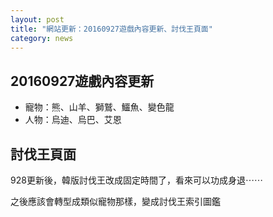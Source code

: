 ```yaml
---
layout: post
title: "網站更新：20160927遊戲內容更新、討伐王頁面"
category: news
---
```


## 20160927遊戲內容更新

- 寵物：熊、山羊、獅鷲、鱷魚、變色龍
- 人物：烏迪、烏巴、艾恩

## 討伐王頁面

928更新後，韓版討伐王改成固定時間了，看來可以功成身退⋯⋯

之後應該會轉型成類似寵物那樣，變成討伐王索引圖鑑
